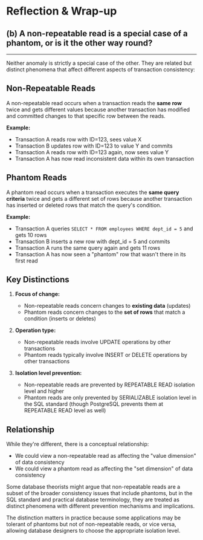 # Reflection & Wrap-up

## (b) A non-repeatable read is a special case of a phantom, or is it the other way round?

---

Neither anomaly is strictly a special case of the other. They are related but distinct phenomena that affect different aspects of transaction consistency:

## Non-Repeatable Reads
A non-repeatable read occurs when a transaction reads the **same row** twice and gets different values because another transaction has modified and committed changes to that specific row between the reads.

**Example:**
- Transaction A reads row with ID=123, sees value X
- Transaction B updates row with ID=123 to value Y and commits
- Transaction A reads row with ID=123 again, now sees value Y
- Transaction A has now read inconsistent data within its own transaction

## Phantom Reads
A phantom read occurs when a transaction executes the **same query criteria** twice and gets a different set of rows because another transaction has inserted or deleted rows that match the query's condition.

**Example:**
- Transaction A queries `SELECT * FROM employees WHERE dept_id = 5` and gets 10 rows
- Transaction B inserts a new row with dept_id = 5 and commits
- Transaction A runs the same query again and gets 11 rows
- Transaction A has now seen a "phantom" row that wasn't there in its first read

## Key Distinctions

1. **Focus of change:**
   - Non-repeatable reads concern changes to **existing data** (updates)
   - Phantom reads concern changes to the **set of rows** that match a condition (inserts or deletes)

2. **Operation type:**
   - Non-repeatable reads involve UPDATE operations by other transactions
   - Phantom reads typically involve INSERT or DELETE operations by other transactions

3. **Isolation level prevention:**
   - Non-repeatable reads are prevented by REPEATABLE READ isolation level and higher
   - Phantom reads are only prevented by SERIALIZABLE isolation level in the SQL standard (though PostgreSQL prevents them at REPEATABLE READ level as well)

## Relationship

While they're different, there is a conceptual relationship:

- We could view a non-repeatable read as affecting the "value dimension" of data consistency
- We could view a phantom read as affecting the "set dimension" of data consistency

Some database theorists might argue that non-repeatable reads are a subset of the broader consistency issues that include phantoms, but in the SQL standard and practical database terminology, they are treated as distinct phenomena with different prevention mechanisms and implications.

The distinction matters in practice because some applications may be tolerant of phantoms but not of non-repeatable reads, or vice versa, allowing database designers to choose the appropriate isolation level.
